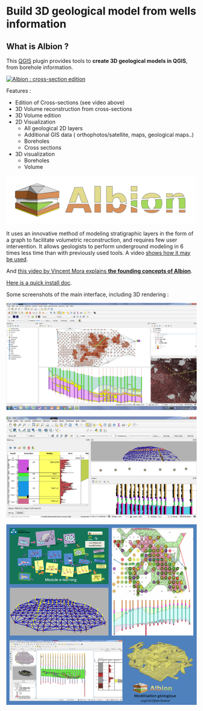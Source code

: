 # Build 3D geological model from wells information

## What is Albion ?

This [QGIS](http://qgis.org) plugin provides tools to **create 3D geological models in QGIS**, from borehole information.

[![Albion : cross-section edition](https://i.vimeocdn.com/video/692568277_600x340.jpg
)](https://vimeo.com/263119265)

Features :
- Edition of Cross-sections (see video above)
- 3D Volume reconstruction from cross-sections
- 3D Volume edition
- 2D Visualization
  - All geological 2D layers
  - Additional GIS data ( orthophotos/satellite, maps, geological maps..)
  - Boreholes
  - Cross sections
- 3D visualization
  - Boreholes
  - Volume

![Albion2](img/albion_logo.png)

It uses an innovative method of modeling stratigraphic layers in the form of a graph to facilitate volumetric reconstruction, and requires few user intervention. It allows geologists to perform underground modeling in 6 times less time than with previously used tools. A video [shows how it may be used](https://vimeo.com/326854657). 

And [this video by Vincent Mora explains **the founding concepts of Albion**](https://vimeo.com/328677023).

[Here is a quick install doc](quick_dev_install.md).

Some screenshots of the main interface, including 3D rendering : 

![Albion1](img/Albion1.png)

![Albion2](img/Albion2.png)

![Albion3](img/Albion3.png)